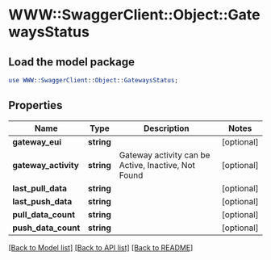 # WWW::SwaggerClient::Object::GatewaysStatus

## Load the model package
```perl
use WWW::SwaggerClient::Object::GatewaysStatus;
```

## Properties
Name | Type | Description | Notes
------------ | ------------- | ------------- | -------------
**gateway_eui** | **string** |  | [optional] 
**gateway_activity** | **string** | Gateway activity can be Active, Inactive, Not Found | [optional] 
**last_pull_data** | **string** |  | [optional] 
**last_push_data** | **string** |  | [optional] 
**pull_data_count** | **string** |  | [optional] 
**push_data_count** | **string** |  | [optional] 

[[Back to Model list]](../README.md#documentation-for-models) [[Back to API list]](../README.md#documentation-for-api-endpoints) [[Back to README]](../README.md)


